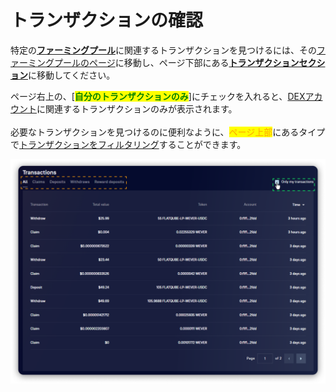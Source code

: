 # トランザクションの確認

特定の[**ファーミングプール**](../interface/farming-pools.md)に関連するトランザクションを見つけるには、その[ファーミングプールのページ](../interface/farm-page-user/)に移動し、ページ下部にある[**トランザクションセクション**](../interface/farm-page-user/transactions.md)に移動してください。

ページ右上の、\[<mark style="color:green;">**自分のトランザクションのみ**</mark>]にチェックを入れると、[DEXアカウント](../../pools/how-to/connect-dex-account.md)に関連するトランザクションのみが表示されます。\
\
必要なトランザクションを見つけるのに便利なように、<mark style="color:orange;">ページ上部</mark>にあるタイプで[トランザクションをフィルタリング](../interface/farm-page-user/transactions.md)することができます。

![](<../../../.gitbook/assets/image (119).png>)
